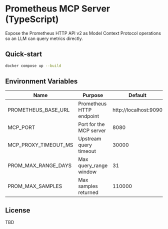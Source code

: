 # Prometheus MCP Server (TypeScript)

Expose the Prometheus HTTP API v2 as Model Context Protocol operations so an LLM can query metrics directly.

## Quick‑start

```bash
docker compose up --build
```

## Environment Variables

Name | Purpose | Default
---- | -------- | -------
PROMETHEUS_BASE_URL | Prometheus HTTP endpoint | http://localhost:9090
MCP_PORT | Port for the MCP server | 8080
MCP_PROXY_TIMEOUT_MS | Upstream query timeout | 30000
PROM_MAX_RANGE_DAYS | Max query_range window | 31
PROM_MAX_SAMPLES | Max samples returned | 110000

## License

TBD

